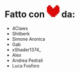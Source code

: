 # Fatto con ![deltarune heart](old/images/cuore.svg) da:
- 4Claws
- Shitberk
- Simone Aronica
- Gab
- xShader1374_
- Alex
- Andrea Pedrali
- Luca Fosforo